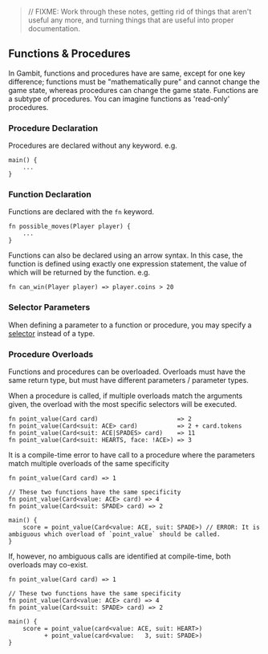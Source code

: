 > // FIXME: Work through these notes, getting rid of things that aren't useful any more, and turning things that are useful into proper documentation.

## Functions & Procedures

In Gambit, functions and procedures have are same, except for one key difference; functions must be "mathematically pure" and cannot change the game state, whereas procedures can change the game state. Functions are a subtype of procedures. You can imagine functions as 'read-only' procedures.

### Procedure Declaration

Procedures are declared without any keyword. e.g.

```gambit
main() {
	...
}
```

### Function Declaration

Functions are declared with the `fn` keyword.

```gambit
fn possible_moves(Player player) {
	...
}
```

Functions can also be declared using an arrow syntax. In this case, the function is defined using exactly one expression statement, the value of which will be returned by the function. e.g.

```gambit
fn can_win(Player player) => player.coins > 20
```

### Selector Parameters

When defining a parameter to a function or procedure, you may specify a [selector](#selectors) instead of a type.

### Procedure Overloads

Functions and procedures can be overloaded. Overloads must have the same return type, but must have different parameters / parameter types.

When a procedure is called, if multiple overloads match the arguments given, the overload with the most specific selectors will be executed.

```gambit
fn point_value(Card card)                      => 2
fn point_value(Card<suit: ACE> card)           => 2 + card.tokens
fn point_value(Card<suit: ACE|SPADES> card)    => 11
fn point_value(Card<suit: HEARTS, face: !ACE>) => 3
```

It is a compile-time error to have call to a procedure where the parameters match multiple overloads of the same specificity

```gambit
fn point_value(Card card) => 1

// These two functions have the same specificity
fn point_value(Card<value: ACE> card) => 4
fn point_value(Card<suit: SPADE> card) => 2

main() {
	score = point_value(Card<value: ACE, suit: SPADE>) // ERROR: It is ambiguous which overload of `point_value` should be called.
}
```

If, however, no ambiguous calls are identified at compile-time, both overloads may co-exist.

```gambit
fn point_value(Card card) => 1

// These two functions have the same specificity
fn point_value(Card<value: ACE> card) => 4
fn point_value(Card<suit: SPADE> card) => 2

main() {
	score = point_value(card<value: ACE, suit: HEART>)
	      + point_value(card<value:   3, suit: SPADE>)
}
```
